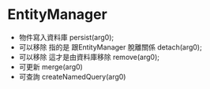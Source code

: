 # EntityManager
* 物件寫入資料庫 persist(arg0);
* 可以移除 指的是 跟EntityManager 脫離關係 detach(arg0);
* 可以移除 這才是由資料庫移除 remove(arg0);
*	可更新 merge(arg0)
* 可查詢 createNamedQuery(arg0)
